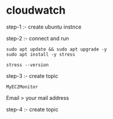 # cloudwatch


step-1 :- create ubuntu instnce

step-2 :- connect and run

```
sudo apt update && sudo apt upgrade -y
sudo apt install -y stress
```

```
stress --version
```


step-3 :- create topic

`MyEC2Monitor`

Email  >  your mail address


step-4 :- create topic
